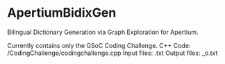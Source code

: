 # ApertiumBidixGen

Bilingual Dictionary Generation via Graph Exploration for Apertium.

Currently contains only the GSoC Coding Challenge.
C++ Code: /CodingChallenge/codingchallenge.cpp
Input files: <word>.txt
Output files: <word>_o.txt

